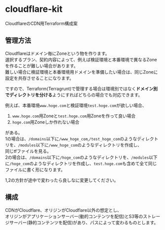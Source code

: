 # cloudflare-kit

CloudflareのCDN用Terraform構成案

## 管理方法

Cloudflareはドメイン毎にZoneという物を作ります。  
選択するプラン、契約内容によって、例えば検証環境と本番環境で異なるZoneを作ることが難しい場合があります。  
難しい場合に検証環境と本番環境用ドメインを準備したい場合は、同じZoneに設定を共存させることになります。

ですので、Terraform(Terragrunt)で管理する場合は環境別ではなく**ドメイン別でディレクトリを分ける**ようにすればどちらの場合でも対応できます。

例えば、本番環境`www.hoge.com`と検証環境`test.hoge.com`が欲しい場合、

1. `www.hoge.com`用Zoneと`test.hoge.com`用Zoneを作って良い場合
2. `hoge.com`用Zoneしか作れない場合

がある。  
1の場合は、`/domains`以下に`/www_hoge_com`,`/test_hoge_com`のようなディレクトリを、`/modules`以下に`/www_hoge_com`のようなディレクトリを作成し、  
同じtfファイルを見る。  
2の場合は、`/domains`以下に`/hoge_com`のようなディレクトリを、`/modules`以下に`/hoge_com`のようなディレクトリを作成し、`test.hoge.com`も含めて全て同じファイルに書く形になります。

1,2の方針が途中で変わったら良しなに変更してください。

## 構成

CDNがCloudflare、オリジンがCloudflare以外の想定とし、  
オリジンがアプリケーションサーバー(動的コンテンツを配信)とS3等のストレージサーバー(静的コンテンツを配信)があり、パスによって変わるものとします。
